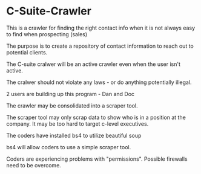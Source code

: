 # C-Suite-Crawler
This is a crawler for finding the right contact info when it is not always easy to find when prospecting (sales)

The purpose is to create a repository of contact information to reach out to potential clients.

The C-suite cralwer will be an active crawler even when the user isn't active.

The cralwer should not violate any laws - or do anything potentially illegal. 

2 users are building up this program - Dan and Doc

The crawler may be consolidated into a scraper tool.

The scraper tool may only scrap data to show who is in a position at the company.  It may be too hard to target c-level executives.

The coders have installed bs4 to utilize beautiful soup

bs4 will allow coders to use a simple scraper tool.

Coders are experiencing problems with "permissions".  Possible firewalls need to be overcome.
